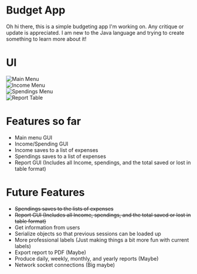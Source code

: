 # Budget App  
Oh hi there, this is a simple budgeting app I'm working on. Any critique or update is appreciated. I am new to the Java language and trying to create something to learn more about it!

# UI 
![Main Menu](https://github.com/michaelolchang/budget_app/blob/master/main_menu.png)  
![Income Menu](https://github.com/michaelolchang/budget_app/blob/master/income_menu.png)  
![Spendings Menu](https://github.com/michaelolchang/budget_app/blob/master/spending_menu.png)  
![Report Table](https://github.com/michaelolchang/budget_app/blob/master/report_table.png)  

# Features so far
- Main menu GUI
- Income/Spending GUI
- Income saves to a list of expenses
- Spendings saves to a list of expenses
- Report GUI (Includes all Income, spendings, and the total saved or lost in table format)

# Future Features 
- ~~Spendings saves to the lists of expenses~~
- ~~Report GUI (Includes all Income, spendings, and the total saved or lost in table format)~~
- Get information from users 
- Serialize objects so that previous sessions can be loaded up
- More professional labels (Just making things a bit more fun with current labels) 
- Export report to PDF (Maybe)
- Produce daily, weekly, monthly, and yearly reports (Maybe)
- Network socket connections (Big maybe)
